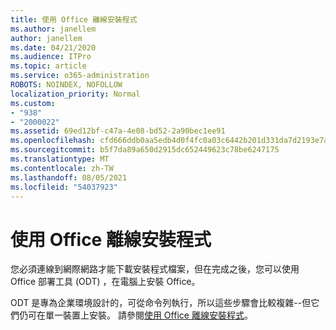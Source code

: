 ```yaml
---
title: 使用 Office 離線安裝程式
ms.author: janellem
author: janellem
ms.date: 04/21/2020
ms.audience: ITPro
ms.topic: article
ms.service: o365-administration
ROBOTS: NOINDEX, NOFOLLOW
localization_priority: Normal
ms.custom:
- "938"
- "2000022"
ms.assetid: 69ed12bf-c47a-4e08-bd52-2a90bec1ee91
ms.openlocfilehash: cfd666ddb0aa5edb4d0f4fc0a03c6442b201d331da7d2193e7ad8615790c36a6
ms.sourcegitcommit: b5f7da89a650d2915dc652449623c78be6247175
ms.translationtype: MT
ms.contentlocale: zh-TW
ms.lasthandoff: 08/05/2021
ms.locfileid: "54037923"
---
```

# <a name="use-the-office-offline-installer"></a>使用 Office 離線安裝程式

您必須連線到網際網路才能下載安裝程式檔案，但在完成之後，您可以使用 Office 部署工具 (ODT) ，在電腦上安裝 Office。

ODT 是專為企業環境設計的，可從命令列執行，所以這些步驟會比較複雜--但它們仍可在單一裝置上安裝。 請參閱[使用 Office 離線安裝程式](https://support.office.com/article/f0a85fe7-118f-41cb-a791-d59cef96ad1c?wt.mc_id=Alchemy_ClientDIA)。
  